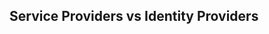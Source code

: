 <!--
 Copyright 2021 Kaska Miskolczi. All rights reserved.
 Use of this source code is governed by a BSD-style
 license that can be found in the LICENSE file.
-->

## Service Providers vs Identity Providers
